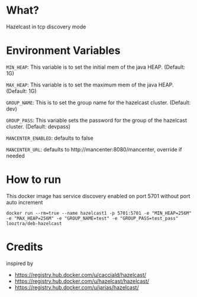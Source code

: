 What?
=====

Hazelcast in tcp discovery mode

Environment Variables
=====================

`MIN_HEAP`: This variable is to set the initial mem of the java HEAP. (Default: 1G)

`MAX_HEAP`: This variable is to set the maximum mem of the java HEAP. (Default: 1G)

`GROUP_NAME`: This is to set the group name for the hazelcast cluster. (Default: dev)

`GROUP_PASS`: This variable sets the password for the group of the hazelcast cluster. (Default: devpass)

`MANCENTER_ENABLED`: defaults to false

`MANCENTER_URL`: defaults to http://mancenter:8080/mancenter, override if needed

How to run
==========

This docker image has service discovery enabled on port 5701 without port auto increment

	docker run --rm=true --name hazelcast1 -p 5701:5701 -e "MIN_HEAP=256M" -e "MAX_HEAP=256M" -e "GROUP_NAME=test" -e "GROUP_PASS=test_pass" looztra/deb-hazelcast


Credits
=======
inspired by

* https://registry.hub.docker.com/u/cacciald/hazelcast/
* https://registry.hub.docker.com/u/hazelcast/hazelcast/
* https://registry.hub.docker.com/u/jarias/hazelcast/
